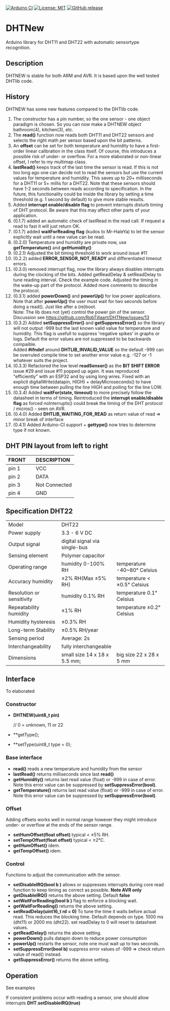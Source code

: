 
[![Arduino CI](https://github.com/RobTillaart/DHTNew/workflows/Arduino%20CI/badge.svg)](https://github.com/marketplace/actions/arduino_ci)
[![License: MIT](https://img.shields.io/badge/license-MIT-green.svg)](https://github.com/RobTillaart/DHTNew/blob/master/LICENSE)
[![GitHub release](https://img.shields.io/github/release/RobTillaart/DHTNew.svg?maxAge=3600)](https://github.com/RobTillaart/DHTNew/releases)

# DHTNew

Arduino library for DHT11 and DHT22 with automatic sensortype recognition.


## Description

DHTNEW is stable for both ARM and AVR. 
It is based upon the well tested DHTlib code.


## History 

DHTNEW has some new features compared to the DHTlib code.

1. The constructor has a pin number, so the one sensor - one object paradigm is chosen.
   So you can now make a DHTNEW object bathroom(4), kitchen(3), etc.
2. The **read()** function now reads both DHT11 and DHT22 sensors and selects the right 
   math per sensor based upon the bit patterns. 
3. An **offset** can be set for both temperature and humidity to have a first-order linear
   calibration in the class itself. Of course, this introduces a possible risk of
   under- or overflow.
   For a more elaborated or non-linear offset, I refer to my multimap class.
4. **lastRead()** keeps track of the last time the sensor is read. If this is not too long ago 
   one can decide not to read the sensors but use the current values for temperature and humidity.
   This saves up to 20+ milliseconds for a DHT11 or 5+ millis for a DHT22. Note that these sensors 
   should have 1-2 seconds between reads according to specification. 
   In the future, this functionality could be inside the library by setting a time threshold
   (e.g. 1 second by default) to give more stable results.
5. Added **interrupt enable/disable flag** to prevent interrupts disturb timing of DHT protocol.
   Be aware that this may affect other parts of your application.
6. (0.1.7) added an automatic check of lastRead in the read call. If request a read to fast it will just return OK.
7. (0.1.7) added **waitForReading flag** (kudos to Mr-HaleYa) to let the sensor explicitly 
   wait until a new value can be read.
8. (0.2.0) Temperature and humidity are private now, use **getTemperature()** and **getHumidity()**
9. (0.2.1) Adjusted the bit timing threshold to work around issue #11 
10. (0.2.2) added **ERROR_SENSOR_NOT_READY** and differentiated timeout errors.
11. (0.3.0)
removed interrupt flag, now the library always disables interrupts during 
the clocking of the bits.
Added getReadDelay & setReadDelay to tune reading interval. Check the example code.
Adjusted the timing in the wake-up part of the protocol. 
Added more comments to describe the protocol.
12. (0.3.1)
added **powerDown()** and **powerUp()** for low power applications. Note that after **powerUp()**
the user must wait for two seconds before doing a read(). Just like after a (re)boot.  
Note: The lib does not (yet) control the power pin of the sensor. 
Discussion see https://github.com/RobTillaart/DHTNew/issues/13
13. (0.3.2)
Added **setSuppressError()** and **getSuppressError()** so the library will not output -999 
but the last known valid value for temperature and humidity. 
This flag is usefull to suppress 'negative spikes' in graphs or logs. 
Default the error values are not suppressed to be backwards compaible.  
Added **#ifndef** around **DHTLIB_INVALID_VALUE** so the default -999 can be overruled
compile time to set another error value e.g. -127 or -1 whatever suits the project.
14. (0.3.3)
Refactored the low level **readSensor()** as the **BIT SHIFT ERROR** issue #29 and issue #11 popped up again.
It was reproduced "efficiently" with an ESP32 and by using long wires.
Fixed with an explicit digitalWrite(datapin, HIGH) + delayMicroseconds() to have enough time between
pulling the line HIGH and poiling for the line LOW.
15. (0.3.4)
Added **waitFor(state, timeout)** to more precisely follow the datasheet in terms of timing.
Reintroduced the **interrupt enable/disable flag** as forced noInterrupts()
could break the timing of the DHT protocol / micros() - seen on AVR.
16. (0.4.0)
Added **DHTLIB_WAITING_FOR_READ** as return value of read => minor break of interface
17. (0.4.1)
Added Arduino-CI support + **gettype()** now tries to determine type if not known.


## DHT PIN layout from left to right

| FRONT | | DESCRIPTION  |
|:----|:----:|:----|
| pin 1 | | VCC           |
| pin 2 | | DATA          |
| pin 3 | | Not Connected |
| pin 4 | | GND           |


## Specification DHT22

| | | |
|:----|:----|:----|
| Model | DHT22 |
| Power supply | 3.3 - 6 V DC | 
| Output signal | digital signal via single-bus | 
| Sensing element | Polymer capacitor | 
| Operating range | humidity 0-100% RH | temperature -40~80° Celsius | 
| Accuracy humidity | ±2% RH(Max ±5% RH) | temperature < ±0.5° Celsius | 
| Resolution or sensitivity | humidity 0.1% RH | temperature 0.1° Celsius | 
| Repeatability humidity | ±1% RH | temperature ±0.2° Celsius | 
| Humidity hysteresis | ±0.3% RH | 
| Long-term Stability | ±0.5% RH/year | 
| Sensing period | Average: 2s | 
| Interchangeability |  fully interchangeable | 
| Dimensions | small size 14 x 18 x 5.5 mm;  | big size 22 x 28 x 5 mm | 


## Interface

To elaborated


### Constructor
- **DHTNEW(uint8_t pin)**

  // 0 = unknown, 11 or 22
- **getType();
- **setType(uint8_t type = 0);


### Base interface
- **read()** reads a new temperature and humidity from the sensor
- **lastRead()** returns milliseconds since last **read()**
- **getHumidity()** returns last read value (float) or -999 in case of error. 
Note this error value can be suppressed by **setSuppressError(bool)**.
- **getTemperature()** returns last read value (float) or -999 in case of error. Note this error value can be suppressed by **setSuppressError(bool)**.


### Offset 
Adding offsets works well in normal range however they might introduce under- or overflow at the ends of the sensor range.
- **setHumOffset(float offset)** typical < ±5% RH.
- **setTempOffset(float offset)** typical < ±2°C.
- **getHumOffset()** idem.
- **getTempOffset()** idem.


### Control
Functions to adjust the communication with the sensor.
- **setDisableIRQ(bool b )** allows or suppresses interrupts during core read function to keep timing as correct as possible. **Note AVR only**
- **getDisableIRQ()** returns the above setting. Default **false**
- **setWaitForReading(bool b )** flag to enforce a blocking wait. 
- **getWaitForReading()** returns the above setting.
- **setReadDelay(uint16_t rd = 0)** To tune the time it waits before actual read. This reduces the blocking time. Default depends on type. 1000 ms (dht11) or 2000 ms (dht22). set readDelay to 0 will reset to datasheet values.
- **getReadDelay()** returns the above setting.
- **powerDown()** pulls datapin down to reduce power consumption
- **powerUp()** restarts the sensor, note one must wait up to two seconds.
- **setSuppressError(bool b)** suppress error values of -999 => check return value of read() instead.
- **getSuppressError()**  returns the above setting.


## Operation

See examples

If consistent problems occur with reading a sensor, one should allow interrupts 
**DHT.setDisableIRQ(true)**

